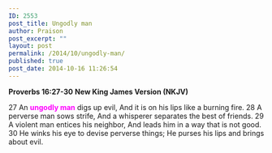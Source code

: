 ```yaml
---
ID: 2553
post_title: Ungodly man
author: Praison
post_excerpt: ""
layout: post
permalink: /2014/10/ungodly-man/
published: true
post_date: 2014-10-16 11:26:54
---
```

<strong>Proverbs 16:27-30</strong>
<strong> New King James Version (NKJV)</strong>

27 An <span style="color: #ff00ff;"><strong>ungodly man</strong></span> digs up evil,
And it is on his lips like a burning fire.
28 A perverse man sows strife,
And a whisperer separates the best of friends.
29 A violent man entices his neighbor,
And leads him in a way that is not good.
30 He winks his eye to devise perverse things;
He purses his lips and brings about evil.